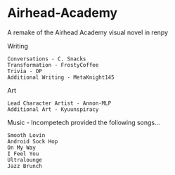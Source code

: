 # Airhead-Academy
A remake of the Airhead Academy visual novel in renpy

Writing

    Conversations - C. Snacks
    Transformation - FrostyCoffee
    Trivia - OP
    Additional Writing - MetaKnight145

Art 

    Lead Character Artist - Annon-MLP
    Additional Art - Kyuunspiracy

Music - Incompetech provided the following songs...

    Smooth Lovin
    Android Sock Hop
    On My Way
    I Feel You
    Ultralounge
    Jazz Brunch

